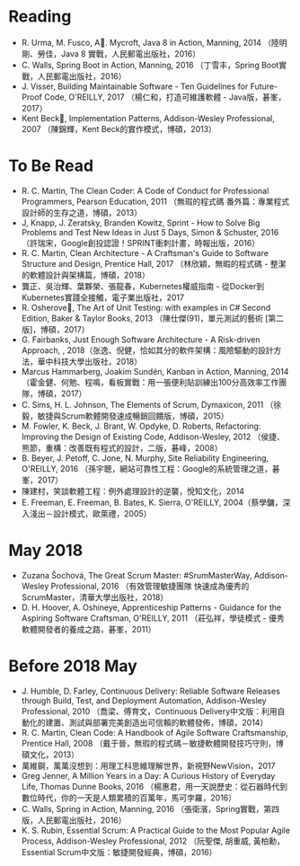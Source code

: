 # Reading
* R. Urma, M. Fusco, A. Mycroft, Java 8 in Action, Manning, 2014 （陸明剛、勞佳，Java 8 實戰，人民郵電出版社，2016）
* C. Walls, Spring Boot in Action, Manning, 2016 （丁雪丰，Spring Boot實戰，人民郵電出版社，2016）
* J. Visser, Building Maintainable Software - Ten Guidelines for Future-Proof Code, O'REILLY, 2017 （楊仁和，打造可維護軟體 - Java版，碁峯，2017）
* Kent Beck, Implementation Patterns, Addison-Wesley Professional, 2007 （陳錦輝，Kent Beck的實作模式，博碩，2013）

# To Be Read
* R. C. Martin, The Clean Coder: A Code of Conduct for Professional Programmers, Pearson Education, 2011 （無瑕的程式碼 番外篇：專業程式設計師的生存之道，博碩，2013）
* J, Knapp, J. Zeratsky, Branden Kowitz, Sprint - How to Solve Big Problems and Test New Ideas in Just 5 Days, Simon & Schuster, 2016 （許瑞宋，Google創投認證！SPRINT衝刺計畫，時報出版，2016）
* R. C. Martin, Clean Architecture - A Craftsman's Guide to Software Structure and Design, Prentice Hall, 2017 （林欣穎，無暇的程式碼 - 整潔的軟體設計與架構篇，博碩，2018）
* 龔正、吳治輝、葉夥榮、張龍春，Kubernetes權威指南 - 從Docker到Kubernetes實踐全接觸，電子業出版社，2017
* R. Osherove, The Art of Unit Testing: with examples in C# Second Edition, Baker & Taylor Books, 2013 （陳仕傑(91)，單元測試的藝術 [第二版]，博碩，2017）
* G. Fairbanks, Just Enough Software Architecture - A Risk-driven Approach, , 2018（张逸、倪健，恰如其分的軟件架構：風險驅動的設計方法，華中科技大學出版社，2018）
* Marcus Hammarberg, Joakim Sundén, Kanban in Action, Manning, 2014 （霍金健、何勉、程鳴，看板實戰：用一張便利貼訓練出100分高效率工作團隊，博碩，2017）
* C. Sims, H. L. Johnson, The Elements of Scrum, Dymaxicon, 2011 （徐毅，敏捷與Scrum軟體開發速成暢銷回饋版，博碩，2015）
* M. Fowler, K. Beck, J. Brant, W. Opdyke, D. Roberts, Refactoring: Improving the Design of Existing Code, Addison-Wesley, 2012 （侯捷、熊節，重構：改善既有程式的設計，二版，碁峰，2008）
* B. Beyer, J. Petoff, C. Jone, N. Murphy, Site Reliability Engineering, O'REILLY, 2016 （孫宇聰，網站可靠性工程：Google的系統管理之道，碁峯，2017）
* 陳建村，笑談軟體工程：例外處理設計的逆襲，悅知文化，2014
* E. Freeman, E. Freeman, B. Bates, K. Sierra, O'REILLY, 2004（蔡學鏞，深入淺出－設計模式，歐萊禮，2005）



# May 2018
* Zuzana Šochová, The Great Scrum Master: #SrumMasterWay, Addison-Wesley Professional, 2016 （有效管理敏捷團隊 快速成為優秀的ScrumMaster，清華大學出版社，2018）
* D. H. Hoover, A. Oshineye, Apprenticeship Patterns - Guidance for the Aspiring Software Craftsman, O'REILLY, 2011 （莊弘祥，學徒模式 - 優秀軟體開發者的養成之路，碁峯，2011）

# Before 2018 May
* J. Humble, D. Farley, Continuous Delivery: Reliable Software Releases through Build, Test, and Deployment Automation, Addison-Wesley Professional, 2010 （喬梁、傅育文，Continuous Delivery中文版：利用自動化的建置、測試與部署完美創造出可信賴的軟體發佈，博碩，2014）
* R. C. Martin, Clean Code: A Handbook of Agile Software Craftsmanship, Prentice Hall, 2008 （戴于晉，無瑕的程式碼－敏捷軟體開發技巧守則，博碩文化，2013）
* 萬維鋼，萬萬沒想到：用理工科思維理解世界，新視野NewVision，2017
* Greg Jenner, A Million Years in a Day: A Curious History of Everyday Life, Thomas Dunne Books, 2016 （楊惠君，用一天說歷史：從石器時代到數位時代，你的一天是人類累積的百萬年，馬可孛羅，2016）
* C. Walls, Spring in Action, Manning, 2016 （張衛濱，Spring實戰，第四版，人民郵電出版社，2016）
* K. S. Rubin, Essential Scrum: A Practical Guide to the Most Popular Agile Process, Addison-Wesley Professional, 2012 （阮聖傑, 胡重威, 黃柏勳，Essential Scrum中文版：敏捷開發經典，博碩，2016）